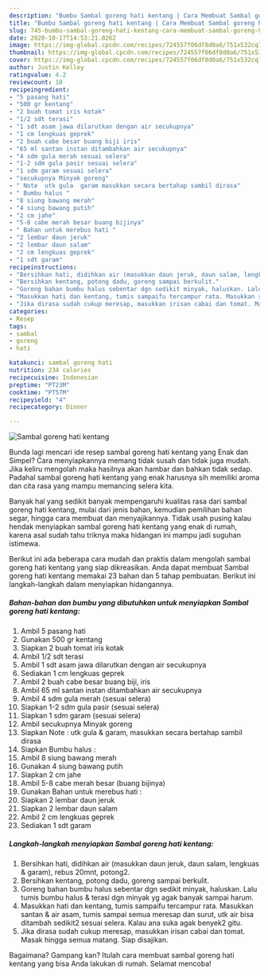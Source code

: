```yaml
---
description: "Bumbu Sambal goreng hati kentang | Cara Membuat Sambal goreng hati kentang Yang Bikin Ngiler"
title: "Bumbu Sambal goreng hati kentang | Cara Membuat Sambal goreng hati kentang Yang Bikin Ngiler"
slug: 745-bumbu-sambal-goreng-hati-kentang-cara-membuat-sambal-goreng-hati-kentang-yang-bikin-ngiler
date: 2020-10-17T14:53:21.026Z
image: https://img-global.cpcdn.com/recipes/724557f06df8d0a6/751x532cq70/sambal-goreng-hati-kentang-foto-resep-utama.jpg
thumbnail: https://img-global.cpcdn.com/recipes/724557f06df8d0a6/751x532cq70/sambal-goreng-hati-kentang-foto-resep-utama.jpg
cover: https://img-global.cpcdn.com/recipes/724557f06df8d0a6/751x532cq70/sambal-goreng-hati-kentang-foto-resep-utama.jpg
author: Justin Kelley
ratingvalue: 4.2
reviewcount: 10
recipeingredient:
- "5 pasang hati"
- "500 gr kentang"
- "2 buah tomat iris kotak"
- "1/2 sdt terasi"
- "1 sdt asam jawa dilarutkan dengan air secukupnya"
- "1 cm lengkuas geprek"
- "2 buah cabe besar buang biji iris"
- "65 ml santan instan ditambahkan air secukupnya"
- "4 sdm gula merah sesuai selera"
- "1-2 sdm gula pasir sesuai selera"
- "1 sdm garam sesuai selera"
- "secukupnya Minyak goreng"
- " Note  utk gula  garam masukkan secara bertahap sambil dirasa"
- " Bumbu halus "
- "8 siung bawang merah"
- "4 siung bawang putih"
- "2 cm jahe"
- "5-8 cabe merah besar buang bijinya"
- " Bahan untuk merebus hati "
- "2 lembar daun jeruk"
- "2 lembar daun salam"
- "2 cm lengkuas geprek"
- "1 sdt garam"
recipeinstructions:
- "Bersihkan hati, didihkan air (masukkan daun jeruk, daun salam, lengkuas &amp; garam), rebus 20mnt, potong2."
- "Bersihkan kentang, potong dadu, goreng sampai berkulit."
- "Goreng bahan bumbu halus sebentar dgn sedikit minyak, haluskan. Lalu tumis bumbu halus &amp; terasi dgn minyak yg agak banyak sampai harum."
- "Masukkan hati dan kentang, tumis sampaifu tercampur rata. Masukkan santan &amp; air asam, tumis sampai semua meresap dan surut, utk air bisa ditambah sedikit2 sesuai selera. Kalau ana suka agak benyek2 gitu."
- "Jika dirasa sudah cukup meresap, masukkan irisan cabai dan tomat. Masak hingga semua matang. Siap disajikan."
categories:
- Resep
tags:
- sambal
- goreng
- hati

katakunci: sambal goreng hati 
nutrition: 234 calories
recipecuisine: Indonesian
preptime: "PT23M"
cooktime: "PT57M"
recipeyield: "4"
recipecategory: Dinner

---
```



![Sambal goreng hati kentang](https://img-global.cpcdn.com/recipes/724557f06df8d0a6/751x532cq70/sambal-goreng-hati-kentang-foto-resep-utama.jpg)

Bunda lagi mencari ide resep sambal goreng hati kentang yang Enak dan Simpel? Cara menyiapkannya memang tidak susah dan tidak juga mudah. Jika keliru mengolah maka hasilnya akan hambar dan bahkan tidak sedap. Padahal sambal goreng hati kentang yang enak harusnya sih memiliki aroma dan cita rasa yang mampu memancing selera kita.

Banyak hal yang sedikit banyak mempengaruhi kualitas rasa dari sambal goreng hati kentang, mulai dari jenis bahan, kemudian pemilihan bahan segar, hingga cara membuat dan menyajikannya. Tidak usah pusing kalau hendak menyiapkan sambal goreng hati kentang yang enak di rumah, karena asal sudah tahu triknya maka hidangan ini mampu jadi suguhan istimewa.




Berikut ini ada beberapa cara mudah dan praktis dalam mengolah sambal goreng hati kentang yang siap dikreasikan. Anda dapat membuat Sambal goreng hati kentang memakai 23 bahan dan 5 tahap pembuatan. Berikut ini langkah-langkah dalam menyiapkan hidangannya.

<!--inarticleads1-->

##### Bahan-bahan dan bumbu yang dibutuhkan untuk menyiapkan Sambal goreng hati kentang:

1. Ambil 5 pasang hati
1. Gunakan 500 gr kentang
1. Siapkan 2 buah tomat iris kotak
1. Ambil 1/2 sdt terasi
1. Ambil 1 sdt asam jawa dilarutkan dengan air secukupnya
1. Sediakan 1 cm lengkuas geprek
1. Ambil 2 buah cabe besar buang biji, iris
1. Ambil 65 ml santan instan ditambahkan air secukupnya
1. Ambil 4 sdm gula merah (sesuai selera)
1. Siapkan 1-2 sdm gula pasir (sesuai selera)
1. Siapkan 1 sdm garam (sesuai selera)
1. Ambil secukupnya Minyak goreng
1. Siapkan  Note : utk gula &amp; garam, masukkan secara bertahap sambil dirasa
1. Siapkan  Bumbu halus :
1. Ambil 8 siung bawang merah
1. Gunakan 4 siung bawang putih
1. Siapkan 2 cm jahe
1. Ambil 5-8 cabe merah besar (buang bijinya)
1. Gunakan  Bahan untuk merebus hati :
1. Siapkan 2 lembar daun jeruk
1. Siapkan 2 lembar daun salam
1. Ambil 2 cm lengkuas geprek
1. Sediakan 1 sdt garam




<!--inarticleads2-->

##### Langkah-langkah menyiapkan Sambal goreng hati kentang:

1. Bersihkan hati, didihkan air (masukkan daun jeruk, daun salam, lengkuas &amp; garam), rebus 20mnt, potong2.
1. Bersihkan kentang, potong dadu, goreng sampai berkulit.
1. Goreng bahan bumbu halus sebentar dgn sedikit minyak, haluskan. Lalu tumis bumbu halus &amp; terasi dgn minyak yg agak banyak sampai harum.
1. Masukkan hati dan kentang, tumis sampaifu tercampur rata. Masukkan santan &amp; air asam, tumis sampai semua meresap dan surut, utk air bisa ditambah sedikit2 sesuai selera. Kalau ana suka agak benyek2 gitu.
1. Jika dirasa sudah cukup meresap, masukkan irisan cabai dan tomat. Masak hingga semua matang. Siap disajikan.




Bagaimana? Gampang kan? Itulah cara membuat sambal goreng hati kentang yang bisa Anda lakukan di rumah. Selamat mencoba!
